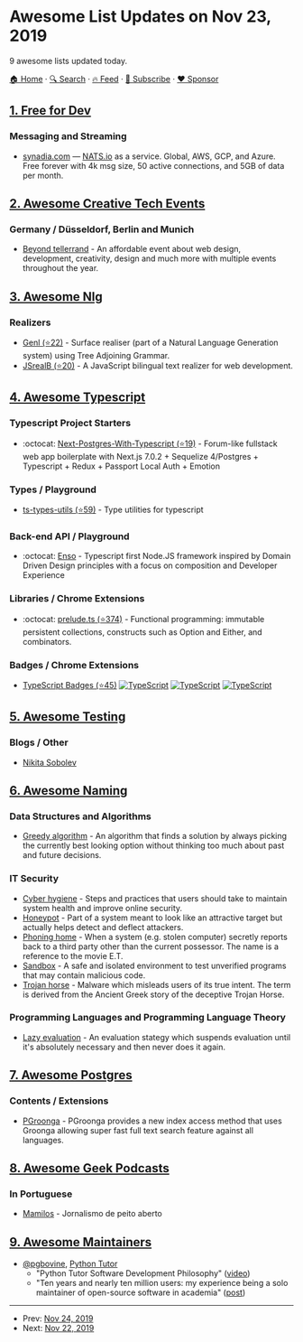 # Awesome List Updates on Nov 23, 2019

9 awesome lists updated today.

[🏠 Home](/README.md) · [🔍 Search](https://www.trackawesomelist.com/search/) · [🔥 Feed](https://www.trackawesomelist.com/rss.xml) · [📮 Subscribe](https://trackawesomelist.us17.list-manage.com/subscribe?u=d2f0117aa829c83a63ec63c2f&id=36a103854c) · [❤️  Sponsor](https://github.com/sponsors/theowenyoung)



## [1. Free for Dev](/content/ripienaar/free-for-dev/README.md)

### Messaging and Streaming

*   [synadia.com](https://synadia.com/ngs) — [NATS.io](https://nats.io) as a service. Global, AWS, GCP, and Azure. Free forever with 4k msg size, 50 active connections, and 5GB of data per month.

## [2. Awesome Creative Tech Events](/content/danvoyce/awesome-creative-tech-events/README.md)

### Germany / Düsseldorf, Berlin and Munich

*   [Beyond tellerrand](https://beyondtellerrand.com) - An affordable event about web design, development, creativity, design and much more with multiple events throughout the year.

## [3. Awesome Nlg](/content/accelerated-text/awesome-nlg/README.md)

### Realizers

*   [Genl (⭐22)](https://github.com/kowey/GenI) - Surface realiser (part of a Natural Language Generation system) using Tree Adjoining Grammar.
*   [JSrealB (⭐20)](https://github.com/rali-udem/JSrealB) - A JavaScript bilingual text realizer for web development.

## [4. Awesome Typescript](/content/dzharii/awesome-typescript/README.md)

### Typescript Project Starters

*   :octocat: [Next-Postgres-With-Typescript (⭐19)](https://github.com/brandontle/next-postgres-with-typescript) - Forum-like fullstack web app boilerplate with Next.js 7.0.2 + Sequelize 4/Postgres + Typescript + Redux + Passport Local Auth + Emotion

### Types / Playground

*   [ts-types-utils (⭐59)](https://github.com/LeDDGroup/ts-types-utils) - Type utilities for typescript

### Back-end API / Playground

*   :octocat: [Enso](http://ensojs.netlify.com) - Typescript first Node.JS framework inspired by Domain Driven Design principles with a focus on composition and Developer Experience

### Libraries / Chrome Extensions

*   :octocat: [prelude.ts (⭐374)](https://github.com/emmanueltouzery/prelude.ts) - Functional programming: immutable persistent collections, constructs such as Option and Either, and combinators.

### Badges / Chrome Extensions

*   [TypeScript Badges (⭐45)](https://github.com/ellerbrock/typescript-badges/)
    [![TypeScript](https://raw.githubusercontent.com/ellerbrock/typescript-badges/master/badges/awesome/typescript125x28.png)](https://github.com/ellerbrock/typescript-badges/) [![TypeScript](https://raw.githubusercontent.com/ellerbrock/typescript-badges/master/badges/code/typescript-125x28.png)](https://github.com/ellerbrock/typescript-badges/) [![TypeScript](https://raw.githubusercontent.com/ellerbrock/typescript-badges/master/badges/love/typescript-125x28.png)](https://github.com/ellerbrock/typescript-badges/)

## [5. Awesome Testing](/content/TheJambo/awesome-testing/README.md)

### Blogs / Other

*   [Nikita Sobolev](https://sobolevn.me/)

## [6. Awesome Naming](/content/gruhn/awesome-naming/README.md)

### Data Structures and Algorithms

*   [Greedy algorithm](https://en.wikipedia.org/wiki/Greedy_algorithm) - An algorithm that finds a solution by always picking the currently best looking option without thinking too much about past and future decisions.

### IT Security

*   [Cyber hygiene](https://digitalguardian.com/blog/what-cyber-hygiene-definition-cyber-hygiene-benefits-best-practices-and-more) - Steps and practices that users should take to maintain system health and improve online security.
*   [Honeypot](https://en.wikipedia.org/wiki/Honeypot_\(computing\)) - Part of a system meant to look like an attractive target but actually helps detect and deflect attackers.
*   [Phoning home](https://en.wikipedia.org/wiki/Phoning_home) - When a system (e.g. stolen computer) secretly reports back to a third party other than the current possessor. The name is a reference to the movie E.T.
*   [Sandbox](https://en.wikipedia.org/wiki/Sandbox_\(computer_security\)) - A safe and isolated environment to test unverified programs that may contain malicious code.
*   [Trojan horse](https://en.wikipedia.org/wiki/Trojan_horse_\(computing\)) - Malware which misleads users of its true intent. The term is derived from the Ancient Greek story of the deceptive Trojan Horse.

### Programming Languages and Programming Language Theory

*   [Lazy evaluation](https://en.wikipedia.org/wiki/Lazy_evaluation) - An evaluation stategy which suspends evaluation until it's absolutely necessary and then never does it again.

## [7. Awesome Postgres](/content/dhamaniasad/awesome-postgres/README.md)

### Contents / Extensions

*   [PGroonga](https://pgroonga.github.io/) - PGroonga provides a new index access method that uses Groonga allowing super fast full text search feature against all languages.

## [8. Awesome Geek Podcasts](/content/ayr-ton/awesome-geek-podcasts/README.md)

### In Portuguese

*   [Mamilos](https://www.b9.com.br/shows/mamilos/) - Jornalismo de peito aberto

## [9. Awesome Maintainers](/content/nayafia/awesome-maintainers/README.md)

*   [@pgbovine](https://github.com/pgbovine), [Python Tutor](https://github.com/pgbovine/OnlinePythonTutor)
    *   "Python Tutor Software Development Philosophy" ([video](https://www.youtube.com/watch?v=sVtXLdBRfyE))
    *   "Ten years and nearly ten million users: my experience being a solo maintainer of open-source software in academia" ([post](http://pgbovine.net/python-tutor-ten-years.htm))

---

- Prev: [Nov 24, 2019](/content/2019/11/24/README.md)
- Next: [Nov 22, 2019](/content/2019/11/22/README.md)